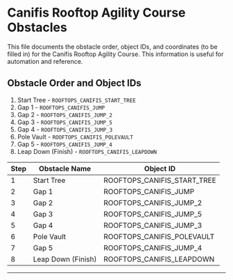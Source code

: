 # Canifis Rooftop Agility Course Obstacles

This file documents the obstacle order, object IDs, and coordinates (to be filled in) for the Canifis Rooftop Agility Course. This information is useful for automation and reference.

## Obstacle Order and Object IDs

1. Start Tree - `ROOFTOPS_CANIFIS_START_TREE`
2. Gap 1 - `ROOFTOPS_CANIFIS_JUMP`
3. Gap 2 - `ROOFTOPS_CANIFIS_JUMP_2`
4. Gap 3 - `ROOFTOPS_CANIFIS_JUMP_5`
5. Gap 4 - `ROOFTOPS_CANIFIS_JUMP_3`
6. Pole Vault - `ROOFTOPS_CANIFIS_POLEVAULT`
7. Gap 5 - `ROOFTOPS_CANIFIS_JUMP_4`
8. Leap Down (Finish) - `ROOFTOPS_CANIFIS_LEAPDOWN`

| Step | Obstacle Name      | Object ID                   |
| ---- | ------------------ | --------------------------- |
| 1    | Start Tree         | ROOFTOPS_CANIFIS_START_TREE |
| 2    | Gap 1              | ROOFTOPS_CANIFIS_JUMP       |
| 3    | Gap 2              | ROOFTOPS_CANIFIS_JUMP_2     |
| 4    | Gap 3              | ROOFTOPS_CANIFIS_JUMP_5     |
| 5    | Gap 4              | ROOFTOPS_CANIFIS_JUMP_3     |
| 6    | Pole Vault         | ROOFTOPS_CANIFIS_POLEVAULT  |
| 7    | Gap 5              | ROOFTOPS_CANIFIS_JUMP_4     |
| 8    | Leap Down (Finish) | ROOFTOPS_CANIFIS_LEAPDOWN   |

---
